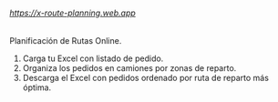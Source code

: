 ###### https://x-route-planning.web.app
Planificación de Rutas Online.

1. Carga tu Excel con listado de pedido.
2. Organiza los pedidos en camiones por zonas de reparto.
3. Descarga el Excel con pedidos ordenado por ruta de reparto más óptima.
